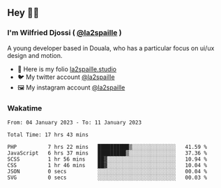 ## Hey 👋🏾
### I'm Wilfried Djossi ( <a href="https://twitter.com/la2spaille/" target="_blank">@la2spaille</a> )
A young developer based in Douala, who has a particular focus on ui/ux design and motion.

- 🎨 Here is my folio [la2spaille.studio](https://la2spaille.studio/)
- 🐦 My twitter account [@la2spaille](https://twitter.com/la2spaille/)
- 🖼 My instagram account [@la2spaille](https://www.instagram.com/la2spaille/)

### Wakatime
<!--START_SECTION:waka-->

```text
From: 04 January 2023 - To: 11 January 2023

Total Time: 17 hrs 43 mins

PHP          7 hrs 22 mins   ██████████▒░░░░░░░░░░░░░░   41.59 %
JavaScript   6 hrs 37 mins   █████████▒░░░░░░░░░░░░░░░   37.36 %
SCSS         1 hr 56 mins    ██▓░░░░░░░░░░░░░░░░░░░░░░   10.94 %
CSS          1 hr 46 mins    ██▓░░░░░░░░░░░░░░░░░░░░░░   10.04 %
JSON         0 secs          ░░░░░░░░░░░░░░░░░░░░░░░░░   00.04 %
SVG          0 secs          ░░░░░░░░░░░░░░░░░░░░░░░░░   00.03 %
```

<!--END_SECTION:waka-->
<!--
**la2spaille/la2spaille** is a ✨ _special_ ✨ repository because its `README.md` (this file) appears on your GitHub profile.

Here are some ideas to get you started:

- 🔭 I’m currently working on ...
- 🌱 I’m currently learning ...
- 👯 I’m looking to collaborate on ...
- 🤔 I’m looking for help with ...
- 💬 Ask me about ...
- 📫 How to reach me: ...
- 😄 Pronouns: ...
- ⚡ Fun fact: ...
-->
